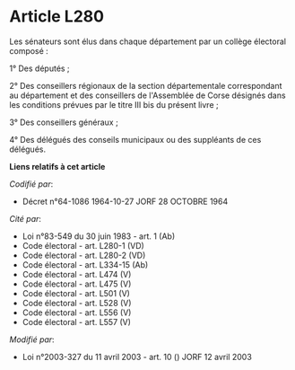 # Article L280

Les sénateurs sont élus dans chaque département par un collège électoral composé :

1° Des députés ;

2° Des conseillers régionaux de la section départementale correspondant au département et des conseillers de l'Assemblée de
Corse désignés dans les conditions prévues par le titre III bis du présent livre ;

3° Des conseillers généraux ;

4° Des délégués des conseils municipaux ou des suppléants de ces délégués.

**Liens relatifs à cet article**

_Codifié par_:

  - Décret n°64-1086 1964-10-27 JORF 28 OCTOBRE 1964

_Cité par_:

  - Loi n°83-549 du 30 juin 1983 - art. 1 (Ab)
  - Code électoral - art.  L280-1 (VD)
  - Code électoral - art.  L280-2 (VD)
  - Code électoral - art. L334-15 (Ab)
  - Code électoral - art. L474 (V)
  - Code électoral - art. L475 (V)
  - Code électoral - art. L501 (V)
  - Code électoral - art. L528 (V)
  - Code électoral - art. L556 (V)
  - Code électoral - art. L557 (V)

_Modifié par_:

  - Loi n°2003-327 du 11 avril 2003 - art. 10 () JORF 12 avril 2003
